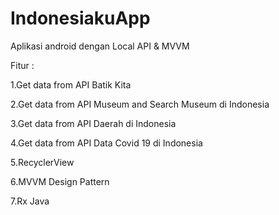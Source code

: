 # IndonesiakuApp
Aplikasi android dengan Local API & MVVM

Fitur :

1.Get data from API Batik Kita

2.Get data from API Museum and Search Museum di Indonesia

3.Get data from API Daerah di Indonesia

4.Get data from API Data Covid 19 di Indonesia

5.RecyclerView

6.MVVM Design Pattern

7.Rx Java
